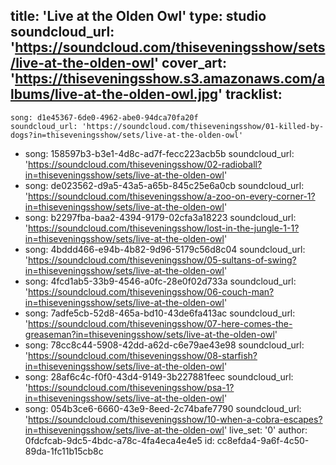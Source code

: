 title: 'Live at the Olden Owl'
type: studio
soundcloud_url: 'https://soundcloud.com/thiseveningsshow/sets/live-at-the-olden-owl'
cover_art: 'https://thiseveningsshow.s3.amazonaws.com/albums/live-at-the-olden-owl.jpg'
tracklist:
  -
    song: d1e45367-6de0-4962-abe0-94dca70fa20f
    soundcloud_url: 'https://soundcloud.com/thiseveningsshow/01-killed-by-dogs?in=thiseveningsshow/sets/live-at-the-olden-owl'
  -
    song: 158597b3-b3e1-4d8c-ad7f-fecc223acb5b
    soundcloud_url: 'https://soundcloud.com/thiseveningsshow/02-radioball?in=thiseveningsshow/sets/live-at-the-olden-owl'
  -
    song: de023562-d9a5-43a5-a65b-845c25e6a0cb
    soundcloud_url: 'https://soundcloud.com/thiseveningsshow/a-zoo-on-every-corner-1?in=thiseveningsshow/sets/live-at-the-olden-owl'
  -
    song: b2297fba-baa2-4394-9179-02cfa3a18223
    soundcloud_url: 'https://soundcloud.com/thiseveningsshow/lost-in-the-jungle-1-1?in=thiseveningsshow/sets/live-at-the-olden-owl'
  -
    song: 4bddd466-e94b-4b82-9d96-5179c56d8c04
    soundcloud_url: 'https://soundcloud.com/thiseveningsshow/05-sultans-of-swing?in=thiseveningsshow/sets/live-at-the-olden-owl'
  -
    song: 4fcd1ab5-33b9-4546-a0fc-28e0f02d733a
    soundcloud_url: 'https://soundcloud.com/thiseveningsshow/06-couch-man?in=thiseveningsshow/sets/live-at-the-olden-owl'
  -
    song: 7adfe5cb-52d8-465a-bd10-43de6fa413ac
    soundcloud_url: 'https://soundcloud.com/thiseveningsshow/07-here-comes-the-greaseman?in=thiseveningsshow/sets/live-at-the-olden-owl'
  -
    song: 78cc8c44-5908-42dd-a62d-c6e79ae43e98
    soundcloud_url: 'https://soundcloud.com/thiseveningsshow/08-starfish?in=thiseveningsshow/sets/live-at-the-olden-owl'
  -
    song: 28af6c4c-f0f0-43d4-9149-3b227881feec
    soundcloud_url: 'https://soundcloud.com/thiseveningsshow/psa-1?in=thiseveningsshow/sets/live-at-the-olden-owl'
  -
    song: 054b3ce6-6660-43e9-8eed-2c74bafe7790
    soundcloud_url: 'https://soundcloud.com/thiseveningsshow/10-when-a-cobra-escapes?in=thiseveningsshow/sets/live-at-the-olden-owl'
live_set: '0'
author: 0fdcfcab-9dc5-4bdc-a78c-4fa4eca4e4e5
id: cc8efda4-9a6f-4c50-89da-1fc11b15cb8c
